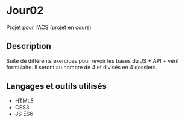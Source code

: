# Jour02
Projet pour l'ACS (projet en cours)

## Description  

Suite de différents exercices pour revoir les bases du JS + API + vérif formulaire.
Il seront au nombre de 4 et divisés en 4 dossiers.

## Langages et outils utilisés 
* HTML5
* CSS3
* JS ES6

